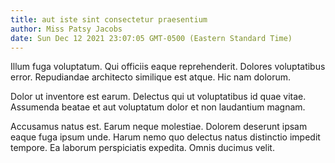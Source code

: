 ```yaml
---
title: aut iste sint consectetur praesentium
author: Miss Patsy Jacobs
date: Sun Dec 12 2021 23:07:05 GMT-0500 (Eastern Standard Time)
---
```

Illum fuga voluptatum. Qui officiis eaque reprehenderit. Dolores voluptatibus error. Repudiandae architecto similique est atque. Hic nam dolorum.

 Dolor ut inventore est earum. Delectus qui ut voluptatibus id quae vitae. Assumenda beatae et aut voluptatum dolor et non laudantium magnam.

 Accusamus natus est. Earum neque molestiae. Dolorem deserunt ipsam eaque fuga ipsum unde. Harum nemo quo delectus natus distinctio impedit tempore. Ea laborum perspiciatis expedita. Omnis ducimus velit.